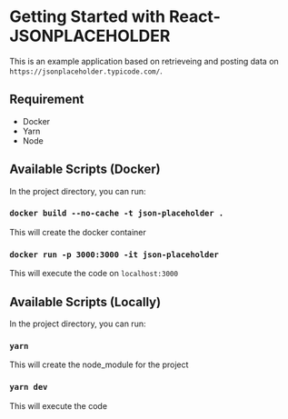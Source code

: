 # Getting Started with React-JSONPLACEHOLDER

This is an example application based on retrieveing and posting data on `https://jsonplaceholder.typicode.com/`.

## Requirement

- Docker
- Yarn
- Node

## Available Scripts (Docker)

In the project directory, you can run:

### `docker build --no-cache -t json-placeholder .`

This will create the docker container

### `docker run -p 3000:3000 -it json-placeholder`

This will execute the code on `localhost:3000`

## Available Scripts (Locally)

In the project directory, you can run:

### `yarn`

This will create the node_module for the project

### `yarn dev`

This will execute the code
